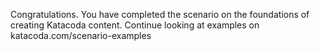 Congratulations. You have completed the scenario on the foundations of creating Katacoda content. 
Continue looking at examples on katacoda.com/scenario-examples